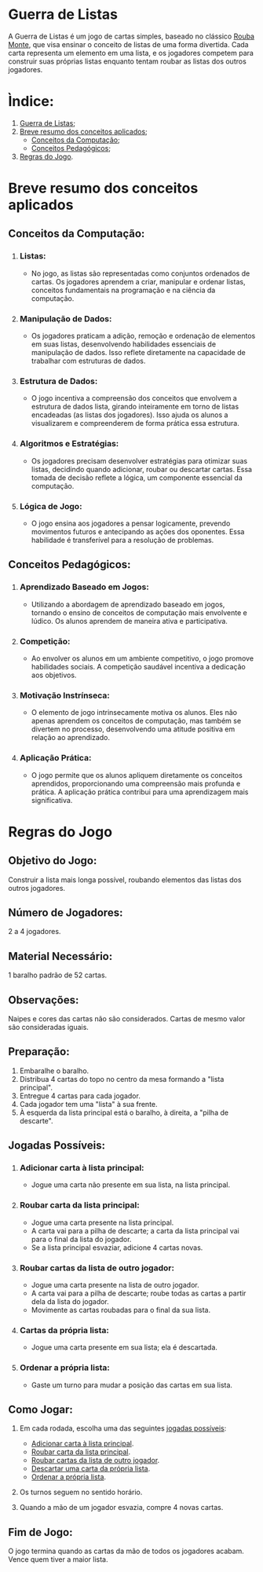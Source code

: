 # Guerra de Listas
 A Guerra de Listas é um jogo de cartas simples, baseado no clássico [Rouba Monte](https://pt.wikipedia.org/wiki/Rouba-monte), que visa ensinar o conceito de listas de uma forma divertida. Cada carta representa um elemento em uma lista, e os jogadores competem para construir suas próprias listas enquanto tentam roubar as listas dos outros jogadores.

# Ìndice:
1. [Guerra de Listas](#guerra-de-listas);
2. [Breve resumo dos conceitos aplicados](#breve-resumo-dos-conceitos-aplicados);
    - [Conceitos da Computação](#conceitos-da-Computação);
    - [Conceitos Pedagógicos](#conceitos-pedagógicos);
3. [Regras do Jogo](#regras-do-jogo).

# Breve resumo dos conceitos aplicados
## Conceitos da Computação:
1. ### Listas:
    - No jogo, as listas são representadas como conjuntos ordenados de cartas. Os jogadores aprendem a criar, manipular e ordenar listas, conceitos fundamentais na programação e na ciência da computação.

2. ### Manipulação de Dados:
    - Os jogadores praticam a adição, remoção e ordenação de elementos em suas listas, desenvolvendo habilidades essenciais de manipulação de dados. Isso reflete diretamente na capacidade de trabalhar com estruturas de dados.

3. ### Estrutura de Dados:
    - O jogo incentiva a compreensão dos conceitos que envolvem a estrutura de dados lista, girando inteiramente em torno de listas encadeadas (as listas dos jogadores). Isso ajuda os alunos a visualizarem e compreenderem de forma prática essa estrutura.

4. ### Algoritmos e Estratégias:
    - Os jogadores precisam desenvolver estratégias para otimizar suas listas, decidindo quando adicionar, roubar ou descartar cartas. Essa tomada de decisão reflete a lógica, um componente essencial da computação.

5. ### Lógica de Jogo:
    - O jogo ensina aos jogadores a pensar logicamente, prevendo movimentos futuros e antecipando as ações dos oponentes. Essa habilidade é transferível para a resolução de problemas.

## Conceitos Pedagógicos:

1. ### Aprendizado Baseado em Jogos:
    - Utilizando a abordagem de aprendizado baseado em jogos, tornando o ensino de conceitos de computação mais envolvente e lúdico. Os alunos aprendem de maneira ativa e participativa.

2. ### Competição:
    - Ao envolver os alunos em um ambiente competitivo, o jogo promove habilidades sociais. A competição saudável incentiva a dedicação aos objetivos.

3. ### Motivação Instrínseca:
    - O elemento de jogo intrinsecamente motiva os alunos. Eles não apenas aprendem os conceitos de computação, mas também se divertem no processo, desenvolvendo uma atitude positiva em relação ao aprendizado.

4. ### Aplicação Prática:
    - O jogo permite que os alunos apliquem diretamente os conceitos aprendidos, proporcionando uma compreensão mais profunda e prática. A aplicação prática contribui para uma aprendizagem mais significativa.

# Regras do Jogo
## Objetivo do Jogo:
Construir a lista mais longa possível, roubando elementos das listas dos outros jogadores.

## Número de Jogadores:
2 a 4 jogadores.

## Material Necessário:
1 baralho padrão de 52 cartas.

## Observações:
Naipes e cores das cartas não são considerados. Cartas de mesmo valor são consideradas iguais.

## Preparação:
1. Embaralhe o baralho.
2. Distribua 4 cartas do topo no centro da mesa formando a "lista principal".
3. Entregue 4 cartas para cada jogador.
4. Cada jogador tem uma "lista" à sua frente.
5. À esquerda da lista principal está o baralho, à direita, a "pilha de descarte".

## Jogadas Possíveis:
1. ### Adicionar carta à lista principal:
    - Jogue uma carta não presente em sua lista, na lista principal.

2. ### Roubar carta da lista principal:
    - Jogue uma carta presente na lista principal.
    - A carta vai para a pilha de descarte; a carta da lista principal vai para o final da lista do jogador.
    - Se a lista principal esvaziar, adicione 4 cartas novas.

3. ### Roubar cartas da lista de outro jogador:
    - Jogue uma carta presente na lista de outro jogador.
    - A carta vai para a pilha de descarte; roube todas as cartas a partir dela da lista do jogador.
    - Movimente as cartas roubadas para o final da sua lista.

4. ### Cartas da própria lista:
    - Jogue uma carta presente em sua lista; ela é descartada.

5. ### Ordenar a própria lista:
    - Gaste um turno para mudar a posição das cartas em sua lista.

## Como Jogar:
1. Em cada rodada, escolha uma das seguintes [jogadas possíveis](#jogadas-possíveis):
    - [Adicionar carta à lista principal](#adicionar-carta-à-lista-principal).
    - [Roubar carta da lista principal](#roubar-carta-da-lista-principal).
    - [Roubar cartas da lista de outro jogador](#roubar-cartas-da-lista-de-outro-jogador).
    - [Descartar uma carta da própria lista](#cartas-da-própria-lista).
    - [Ordenar a própria lista](#ordenar-a-própria-lista).

2. Os turnos seguem no sentido horário.

3. Quando a mão de um jogador esvazia, compre 4 novas cartas.

## Fim de Jogo:
O jogo termina quando as cartas da mão de todos os jogadores acabam. Vence quem tiver a maior lista.